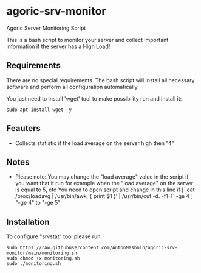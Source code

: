 # agoric-srv-monitor
Agoric Server Monitoring Script

This is a bash script to monitor your server and collect important information if the server has a High Load!

## Requirements
There are no special requirements. The bash script will install all necessary software and perform all configuration automatically

You just need to install 'wget' tool to make possibility run and install it:
```
sudo apt install wget -y
```

## Feauters
- Collects statistic if the load average on the server high then "4"

## Notes
- Please note: You may change the "load average" value in the script if you want that it run for example when the "load average" on the server is equal to 5, etc
You need to open script and change in this line if [ \`cat /proc/loadavg | /usr/bin/awk '{ print $1 }' | /usr/bin/cut -d. -f1-1\` -ge 4 ] "-ge 4"  to "-ge 5"
 
## Installation
To configure "srvstat" tool please run:
```
sudo https://raw.githubusercontent.com/AntonMashnin/agoric-srv-monitor/main/monitoring.sh
sudo chmod +x monitoring.sh
sudo ./monitoring.sh
```
